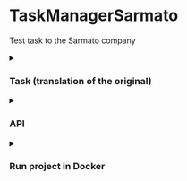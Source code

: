 # TaskManagerSarmato
Test task to the Sarmato company

<details>
    <summary><h3>Task (translation of the original)</h3></summary>

        Develop a RESTful API for task management. Use the Symfony 6 framework and the MySQL database.

        Description:
        - There are users in the system, each of whom can create, view, update and delete their tasks.
        - The task consists of the following fields: title, description, creation date, completion date, status (completed or not).
        - The system must support the following actions:
            - View a list of all the user's tasks.
            - Creating a new task.
            - View information about the task.
            - Editing a task (changing the title, description, and completion date fields).
            - Deleting a task.
            - Marking the task as completed.

        Requirements:
            - The Symfony 6 framework should be used to create an API.
            - To work with the database, use the Doctrine ORM.
            - Add user authorization using authorization tokens (JWT or other).
            - Error handling and data validation must be implemented.
            - API documentation should be available.

        Results:
            - The source code of the developed API.
            - API documentation (in English) in Markdown format, containing a description of the available routes and request parameters.

        Additional tasks (an advantage):
            - Implement pagination and sorting when requesting a list of tasks.
            - Implement the ability to add comments to tasks.
            - Write unit tests for the created controllers and services.
</details>

<details>
    <summary><h3>API</h3></summary>

<div>
    <a href="/swagger.json">swagger json</a>
</div>
<div>
    <a href="/swagger.yaml">swagger yaml</a>
</div>

host - http://127.0.0.1:7777

## `/api/login_check` [POST]

### Get token

The `/api/login_check` method is used to authenticate the user. It allows you to verify user credentials and get an JWT token.

### HTTP-запрос

- **Method:** POST
- **Required authentication:** False
- **Content type:** application/json

#### Request Body

- **Required:** True

1. `email` (string, example: "admin@mail.ru")
2. `password` (string, example: 12345)

Example:

```json
{
  "email": "admin@mail.ru",
  "password": "12345"
}
```

### HTTP-ответы

#### Success (200 OK)

- **Content type:** application/json

При успешной аутентификации пользователя возвращается токен аутентификации.

Example:

```json
{
  "token": "eyJ0...zVQ"
}
```


</details>


<details>
    <summary><h3>Run project in Docker</h3></summary>

    1 git clone https://github.com/NikitinUser/TaskManagerSarmato.git

    2 cd TaskManagerSarmato/docker

    3 run and login Docker

    4 sudo docker compose up --build

</details>
